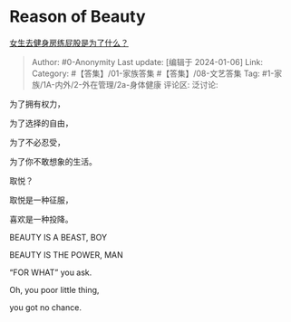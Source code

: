 # Reason of Beauty
[女生去健身房练屁股是为了什么？](https://www.zhihu.com/question/350108687/answer/3351355881)

> Author: #0-Anonymity
> Last update: [编辑于 2024-01-06]
> Link:
> Category: #【答集】/01-家族答集 #【答集】/08-文艺答集 
> Tag: #1-家族/1A-内外/2-外在管理/2a-身体健康 
> 评论区:
> 泛讨论:

为了拥有权力，

为了选择的自由，

为了不必忍受，

为了你不敢想象的生活。

取悦？

取悦是一种征服，

喜欢是一种投降。

BEAUTY IS A BEAST, BOY

BEAUTY IS THE POWER, MAN

“FOR WHAT” you ask.

Oh, you poor little thing,

you got no chance.
